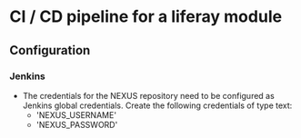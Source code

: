 # CI / CD pipeline for a liferay module

## Configuration
### Jenkins
* The credentials for the NEXUS repository need to be configured as Jenkins global credentials. Create the following credentials of type text:
    * 'NEXUS_USERNAME'
    * 'NEXUS_PASSWORD'
